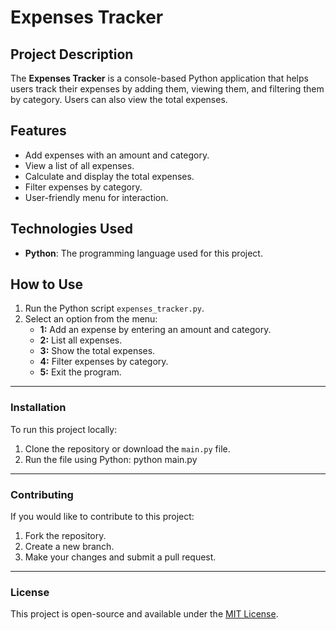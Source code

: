 # Expenses Tracker

## Project Description
The **Expenses Tracker** is a console-based Python application that helps users track their expenses by adding them, viewing them, and filtering them by category. Users can also view the total expenses.

## Features
- Add expenses with an amount and category.
- View a list of all expenses.
- Calculate and display the total expenses.
- Filter expenses by category.
- User-friendly menu for interaction.

## Technologies Used
- **Python**: The programming language used for this project.

## How to Use
1. Run the Python script `expenses_tracker.py`.
2. Select an option from the menu:
   - **1:** Add an expense by entering an amount and category.
   - **2:** List all expenses.
   - **3:** Show the total expenses.
   - **4:** Filter expenses by category.
   - **5:** Exit the program.

---

### **Installation**
To run this project locally:
1. Clone the repository or download the `main.py` file.
2. Run the file using Python: python main.py

---

### **Contributing**
If you would like to contribute to this project:
1. Fork the repository.
2. Create a new branch.
3. Make your changes and submit a pull request.

---

### **License**
This project is open-source and available under the [MIT License](LICENSE).

